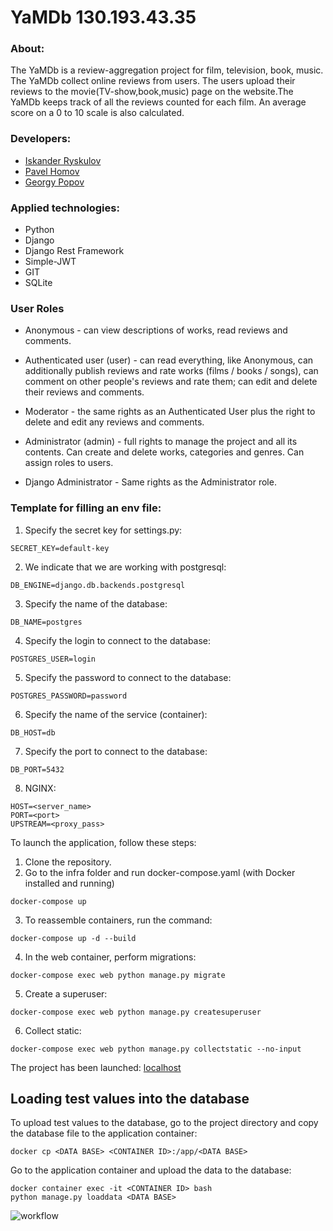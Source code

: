 # YaMDb 130.193.43.35


### About:
The YaMDb is a review-aggregation project for film, television, book, music. The YaMDb collect online reviews from users. The users upload their reviews to the movie(TV-show,book,music) page on the website.The YaMDb keeps track of all the reviews counted for each film. An average score on a 0 to 10 scale is also calculated.
### Developers:
- [Iskander Ryskulov](https://github.com/IskanderRRR)
- [Pavel Homov](https://github.com/PavelHomov)
- [Georgy Popov](https://github.com/Georrgeee)

### Applied technologies:
- Python
- Django
- Django Rest Framework
- Simple-JWT
- GIT
- SQLite

### User Roles
- Anonymous - can view descriptions of works, read reviews and comments.

- Authenticated user (user) - can read everything, like Anonymous, can additionally publish reviews and rate works (films / books / songs), can comment on other people's reviews and rate them; can edit and delete their reviews and comments.

- Moderator - the same rights as an Authenticated User plus the right to delete and edit any reviews and comments.

- Administrator (admin) - full rights to manage the project and all its contents. Can create and delete works, categories and genres. Can assign roles to users.

- Django Administrator - Same rights as the Administrator role.

### Template for filling an env file:

1. Specify the secret key for settings.py:
```
SECRET_KEY=default-key
```
2. We indicate that we are working with postgresql:
```
DB_ENGINE=django.db.backends.postgresql
```
3. Specify the name of the database:
```
DB_NAME=postgres
```
4. Specify the login to connect to the database:
```
POSTGRES_USER=login
```
5. Specify the password to connect to the database:
```
POSTGRES_PASSWORD=password
```
6. Specify the name of the service (container):
```
DB_HOST=db
```
7. Specify the port to connect to the database:
```
DB_PORT=5432
```
8. NGINX:
```
HOST=<server_name>
PORT=<port>
UPSTREAM=<proxy_pass>
```

To launch the application, follow these steps:

1. Clone the repository.
2. Go to the infra folder and run docker-compose.yaml (with Docker installed and running)
```
docker-compose up
```
3. To reassemble containers, run the command:
```
docker-compose up -d --build
```
4. In the web container, perform migrations:
```
docker-compose exec web python manage.py migrate
```
5. Create a superuser:
```
docker-compose exec web python manage.py createsuperuser
```
6. Collect static:
```
docker-compose exec web python manage.py collectstatic --no-input
```
The project has been launched: [localhost](http://localhost/admin/)

## Loading test values into the database

To upload test values to the database, go to the project directory and copy the database file to the application container:
```
docker cp <DATA BASE> <CONTAINER ID>:/app/<DATA BASE>
```
Go to the application container and upload the data to the database:
```
docker container exec -it <CONTAINER ID> bash
python manage.py loaddata <DATA BASE>
```

![workflow](https://github.com/PavelHomov/yamdb_final/actions/workflows/yamdb_workflow.yml/badge.svg)
